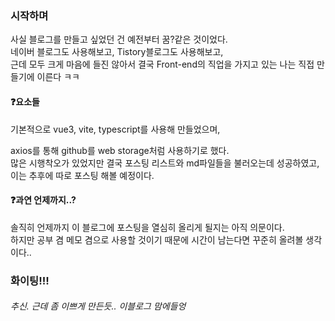 ### 시작하며

사실 블로그를 만들고 싶었던 건 예전부터 꿈?같은 것이었다.  
네이버 블로그도 사용해보고, Tistory블로그도 사용해보고,  
근데 모두 크게 마음에 들진 않아서 결국 Front-end의 직업을 가지고 있는 나는 직접 만들기에 이른다 ㅋㅋ
#### ❓요소들
기본적으로 vue3, vite, typescript를 사용해 만들었으며,  
  
axios를 통해 github를 web storage처럼 사용하기로 했다.  
많은 시행착오가 있었지만 결국 포스팅 리스트와 md파일들을 불러오는데 성공하였고,  
이는 추후에 따로 포스팅 해볼 예정이다.  
  
#### ❓과연 언제까지..?
솔직히 언제까지 이 블로그에 포스팅을 열심히 올리게 될지는 아직 의문이다.  
하지만 공부 겸 메모 겸으로 사용할 것이기 때문에 시간이 남는다면 꾸준히 올려볼 생각이다..  
  
### 화이팅!!!
###### 추신. 근데 좀 이쁘게 만든듯.. 이블로그 맘에들엉